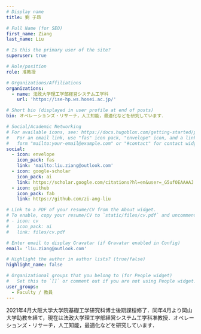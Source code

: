 ```yaml
---
# Display name
title: 劉 子昂

# Full Name (for SEO)
first_name: Ziang
last_name: Liu

# Is this the primary user of the site?
superuser: true

# Role/position
role: 准教授

# Organizations/Affiliations
organizations:
  - name: 法政大学理工学部経営システム工学科
    url: 'https://ise-hp.ws.hosei.ac.jp/'

# Short bio (displayed in user profile at end of posts)
bio: オペレーションズ・リサーチ，人工知能，最適化などを研究しています．

# Social/Academic Networking
# For available icons, see: https://docs.hugoblox.com/getting-started/page-builder/#icons
#   For an email link, use "fas" icon pack, "envelope" icon, and a link in the
#   form "mailto:your-email@example.com" or "#contact" for contact widget.
social:
  - icon: envelope
    icon_pack: fas
    link: 'mailto:liu.ziang@outlook.com'
  - icon: google-scholar
    icon_pack: ai
    link: https://scholar.google.com/citations?hl=en&user=_G5ufOEAAAAJ 
  - icon: github
    icon_pack: fab
    link: https://github.com/zi-ang-liu

# Link to a PDF of your resume/CV from the About widget.
# To enable, copy your resume/CV to `static/files/cv.pdf` and uncomment the lines below.
# - icon: cv
#   icon_pack: ai
#   link: files/cv.pdf

# Enter email to display Gravatar (if Gravatar enabled in Config)
email: 'liu.ziang@outlook.com'

# Highlight the author in author lists? (true/false)
highlight_name: false

# Organizational groups that you belong to (for People widget)
#   Set this to `[]` or comment out if you are not using People widget.
user_groups:
  - Faculty / 教員
---
```


2021年4月大阪大学大学院基礎工学研究科博士後期課程修了．同年4月より岡山大学助教を経て，現在は法政大学理工学部経営システム工学科准教授．オペレーションズ・リサーチ，人工知能，最適化などを研究しています．

